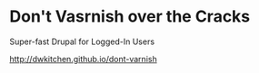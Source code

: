 # Don't Vasrnish over the Cracks

Super-fast Drupal for Logged-In Users

http://dwkitchen.github.io/dont-varnish